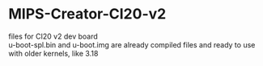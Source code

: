 # MIPS-Creator-CI20-v2
files for CI20 v2 dev board 
<br>u-boot-spl.bin and u-boot.img are already compiled files and ready to use with older kernels, like 3.18
